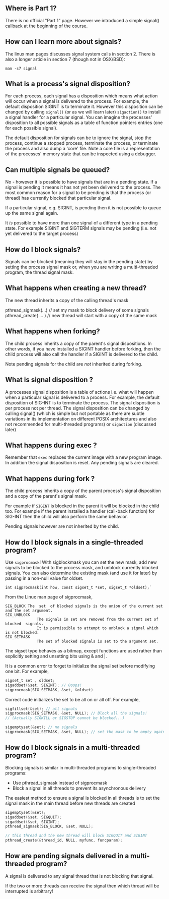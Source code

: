 ## Where is Part 1?
There is no official "Part 1" page. However we introduced a simple signal() callback at the beginning of the course.

## How can I learn more about signals?

The linux man pages discusses signal system calls in section 2. There is also a longer article in section 7 (though not in OSX/BSD):
```
man -s7 signal
```
## What is a process's signal disposition?
For each process, each signal has a disposition which means what action will occur when a signal is delivered to the process. For example, the default disposition SIGINT is to terminate it. However this disposition can be changed by calling `signal()` (or as we will learn later) `sigaction()`  to install a signal handler for a particular signal. You can imagine the processes' disposition to all possible signals as a table of function pointers entries (one for each possible signal).

The default disposition for signals can be to ignore the signal, stop the process, continue a stopped process, terminate the process, or terminate the process and also dump a 'core' file. Note a core file is a representation of the processes' memory state that can be inspected using a debugger.

## Can multiple signals be queued?

No - however it is possible to have signals that are in a pending state. If a signal is pending it means it has not yet been delivered to the process. The most common reason for a signal to be pending is that the process (or thread) has currently blocked that particular signal.

If a particular signal, e.g. SIGINT, is pending then it is not possible to queue up the same signal again.

It _is_ possible to have more than one signal of a different type in a pending state. For example SIGINT and SIGTERM signals may be pending (i.e. not yet delivered to the target process)

## How do I block signals?
Signals can be blocked (meaning they will stay in the pending state) by setting the process signal mask or, when you are writing a multi-threaded program, the thread signal mask.

## What happens when creating a new thread?
The new thread inherits a copy of the calling thread's mask

pthread_sigmask(...) // set my mask to block delivery of some signals
pthread_create( ... ) // new thread will start with a copy of the same mask

## What happens when forking?

The child process inherits a copy of the parent's signal dispositions. In other words, if you have installed a SIGINT handler before forking, then the child process will also call the handler if a SIGINT is delivered to the child.

Note pending signals for the child are _not_ inherited during forking.
## What is signal disposition ?
A processes signal disposition is a table of actions i.e. what will happen when a particular signal is delivered to a process. For example, the default disposition of SIG-INT is to terminate the process. The signal disposition is per process not per thread. The signal disposition can be changed by calling signal() (which is simple but not portable as there are subtle variations in its implementation on different POSIX architectures and also not recommended for multi-threaded programs) or `sigaction` (discussed later)

## What happens during exec ?
Remember that `exec` replaces the current image with a new program image. In addition the signal disposition is reset. Any pending signals are cleared.

## What happens during fork ?
The child process inherits a copy of the parent process's signal disposition and a copy of the parent's signal mask.

For example if `SIGINT` is blocked in the parent it will be blocked in the child too.
For example if the parent installed a handler (call-back function) for SIG-INT then the child will also perform the same behavior.

Pending signals however are not inherited by the child.

## How do I block signals in a single-threaded program?
Use `sigprocmask`! With sigblockmask you can set the new mask, add new signals to be blocked to the process mask, and unblock currently blocked signals. You can also determine the existing mask (and use it for later) by passing in a non-null value for oldset.

```
int sigprocmask(int how, const sigset_t *set, sigset_t *oldset);`
```

From the Linux man page of sigprocmask,
```
SIG_BLOCK The  set  of blocked signals is the union of the current set and the set argument.
SIG_UNBLOCK
              The signals in set are removed from the current set of blocked  signals.
              It is permissible to attempt to unblock a signal which is not blocked.
SIG_SETMASK
              The set of blocked signals is set to the argument set.

```
The sigset type behaves as a bitmap, except functions are used rather than explicitly setting and unsetting bits using & and |. 

It is a common error to forget to initialize the signal set before modifying one bit. For example,
```C
sigset_t set , oldset;
sigaddset(&set, SIGINT); // Ooops!
sigprocmask(SIG_SETMASK, &set, &oldset)
```
Correct code initializes the set to be all on or all off. For example,
```C
sigfillset(&set); // all signals
sigprocmask(SIG_SETMASK, &set, NULL); // Block all the signals!
// (Actually SIGKILL or SIGSTOP cannot be blocked...)

sigemptyset(&set); // no signals 
sigprocmask(SIG_SETMASK, &set, NULL); // set the mask to be empty again
```

## How do I block signals in a multi-threaded program?
Blocking signals is similar in multi-threaded programs to single-threaded programs:
* Use pthread_sigmask instead of sigprocmask
* Block a signal in all threads to prevent its asynchronous delivery

The easiest method to ensure a signal is blocked in all threads is to set the signal mask in the main thread before new threads are created

```C
sigemptyset(&set);
sigaddset(&set, SIGQUIT);
sigaddset(&set, SIGINT);
pthread_sigmask(SIG_BLOCK, &set, NULL);

// this thread and the new thread will block SIGQUIT and SIGINT
pthread_create(&thread_id, NULL, myfunc, funcparam);
```

## How are pending signals delivered in a multi-threaded program?
A signal is delivered to any signal thread that is not blocking that signal.

If the two or more threads can receive the signal then which thread will be interrupted is arbitrary!
